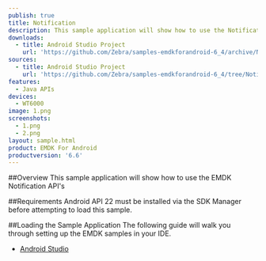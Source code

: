 ```yaml
---
publish: true
title: Notification
description: This sample application will show how to use the Notification APIs
downloads:
  - title: Android Studio Project
    url: 'https://github.com/Zebra/samples-emdkforandroid-6_4/archive/NotificationSample1.zip'
sources:
  - title: Android Studio Project
    url: 'https://github.com/Zebra/samples-emdkforandroid-6_4/tree/NotificationSample1'
features:
  - Java APIs
devices:
  - WT6000
image: 1.png
screenshots:
  - 1.png
  - 2.png
layout: sample.html
product: EMDK For Android
productversion: '6.6'
---
```


##Overview
This sample application will show how to use the EMDK Notification API's

##Requirements
Android API 22 must be installed via the SDK Manager before attempting to load this sample.

##Loading the Sample Application
The following guide will walk you through setting up the EMDK samples in your IDE.

* [Android Studio](/emdk-for-android/6-6/guide/emdksamples_androidstudio)























